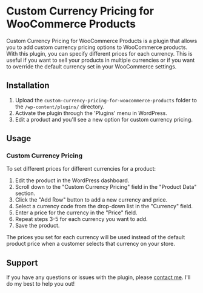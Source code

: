 # Custom Currency Pricing for WooCommerce Products

Custom Currency Pricing for WooCommerce Products is a plugin that allows you to add custom currency pricing options to WooCommerce products. With this plugin, you can specify different prices for each currency. This is useful if you want to sell your products in multiple currencies or if you want to override the default currency set in your WooCommerce settings.

## Installation

1. Upload the `custom-currency-pricing-for-woocommerce-products` folder to the `/wp-content/plugins/` directory.
2. Activate the plugin through the 'Plugins' menu in WordPress.
3. Edit a product and you'll see a new option for custom currency pricing.

## Usage

### Custom Currency Pricing

To set different prices for different currencies for a product:

1. Edit the product in the WordPress dashboard.
2. Scroll down to the "Custom Currency Pricing" field in the "Product Data" section.
3. Click the "Add Row" button to add a new currency and price.
4. Select a currency code from the drop-down list in the "Currency" field.
5. Enter a price for the currency in the "Price" field.
6. Repeat steps 3-5 for each currency you want to add.
7. Save the product.

The prices you set for each currency will be used instead of the default product price when a customer selects that currency on your store.

## Support

If you have any questions or issues with the plugin, please [contact me](https://twitter.com/davidofug). I'll do my best to help you out!

